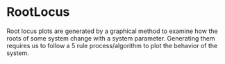 # RootLocus
Root locus plots are generated by a graphical method to examine how the roots of some system change with a system parameter. Generating them requires us to follow a 5 rule process/algorithm to plot the behavior of the system.
